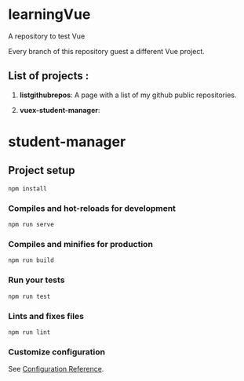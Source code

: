 # learningVue

A repository to test Vue

Every branch of this repository guest a different Vue project.

## List of projects :

1. **listgithubrepos**: A page with a list of my github public repositories.

2. **vuex-student-manager**:

# student-manager

## Project setup

```
npm install
```

### Compiles and hot-reloads for development

```
npm run serve
```

### Compiles and minifies for production

```
npm run build
```

### Run your tests

```
npm run test
```

### Lints and fixes files

```
npm run lint
```

### Customize configuration

See [Configuration Reference](https://cli.vuejs.org/config/).
